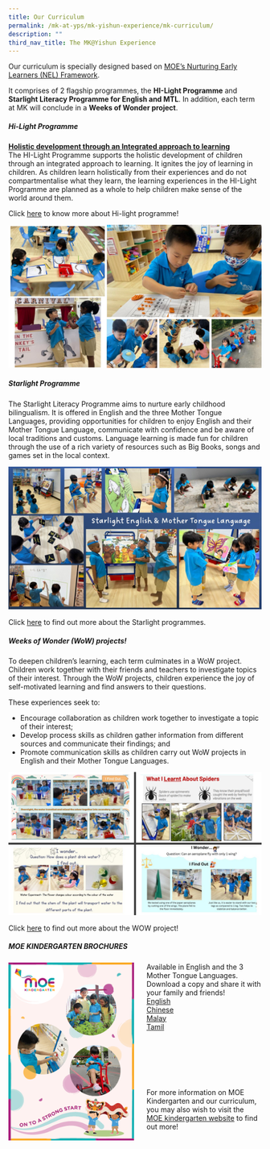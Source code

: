 ```yaml
---
title: Our Curriculum
permalink: /mk-at-yps/mk-yishun-experience/mk-curriculum/
description: ""
third_nav_title: The MK@Yishun Experience
---
```

Our curriculum is specially designed based on <a href="https://www.nel.moe.edu.sg/" target="_blank">MOE’s Nurturing Early Learners (NEL) Framework</a>.

It comprises of 2 flagship programmes, the **HI-Light Programme** and **Starlight Literacy Programme for English and MTL**. In addition, each term at MK will conclude in a **Weeks of Wonder project**.

##### **Hi-Light Programme**
**<u>Holistic development through an Integrated approach to learning</u>**
<br>The HI-Light Programme supports the holistic development of children through an integrated approach to learning. It ignites the joy of learning in children. As children learn holistically from their experiences and do not compartmentalise what they learn, the learning experiences in the HI-Light Programme are planned as a whole to help children make sense of the world around them.

Click <a href="https://www.moe.gov.sg/preschool/moe-kindergarten/curriculum/hi-light" target="_blank">here</a> to know more about Hi-light programme!

![](/images/MK%20YPS/The%20MK%20Experience/mk_experience_hi_light.jpg)

##### **Starlight Programme**
The Starlight Literacy Programme aims to nurture early childhood bilingualism. It is offered in English and the three Mother Tongue Languages, providing opportunities for children to enjoy English and their Mother Tongue Language, communicate with confidence and be aware of local traditions and customs. 
Language learning is made fun for children through the use of a rich variety of resources such as Big Books, songs and games set in the local context.

![](/images/MK%20YPS/The%20MK%20Experience/mk_experience_starlight.jpg)

Click <a href="https://www.moe.gov.sg/preschool/moe-kindergarten/curriculum/starlight" target="_blank">here</a> to find out more about the Starlight programmes.

##### **Weeks of Wonder (WoW) projects!**
To deepen children’s learning, each term culminates in a WoW project. Children work together with their friends and teachers to investigate topics of their interest. Through the WoW projects, children experience the joy of self-motivated learning and find answers to their questions.

These experiences seek to:
* Encourage collaboration as children work together to investigate a topic of their interest;
* Develop process skills as children gather information from different sources and communicate their findings; and
* Promote communication skills as children carry out WoW projects in English and their Mother Tongue Languages.

![](/images/MK%20YPS/The%20MK%20Experience/mk_experience_wow.jpg)

Click <a href="https://www.moe.gov.sg/preschool/moe-kindergarten/curriculum/weeks-of-wonder" target="_blank">here</a> to find out more about the WOW project!

##### **MOE KINDERGARTEN BROCHURES**
<img src="/images/MK%20YPS/The%20MK%20Experience/MK_Brochure.png" alt="MK Brochure" style="float:left;margin-right:25px;width:250px;height:353px;">Available in English and the 3 Mother Tongue Languages. Download a copy and share it with your family and friends!
<br> <a href="https://file.for.edu.sg/mk-brochure-english.pdf" target="_blank">English</a>
<br> <a href="https://file.for.edu.sg/mk-brochure-chinese.pdf" target="_blank">Chinese</a>
<br> <a href="https://file.for.edu.sg/mk-brochure-malay.pdf" target="_blank">Malay</a>
<br> <a href="https://file.for.edu.sg/mk-brochure-tamil.pdf" target="_blank">Tamil</a>

<br>
<br>
<br>
<br>
<br>

For more information on MOE Kindergarten and our curriculum, you may also wish to visit the <a href="https://www.moe.gov.sg/preschool/moe-kindergarten" target="_blank">MOE kindergarten website</a> to find out more!